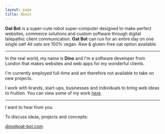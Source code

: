 ```yaml
---
layout: page
title: About
---
```


**Oat Bot** is a super-cute robot super-computer designed to make perfect websites, commerce solutions and custom software through digital telepathic client communication. **Oat Bot** can run for an entire day on one single oat! All oats are 100% vegan. Raw & gluten-free oat option available.

***

In the real world, my name is **Dino** and I'm a software developer from London that makes websites and web apps for my wonderful clients.

I'm currently employed full-time and am therefore not available to take on new projects.

I work with brands, start-ups, businesses and individuals to bring web ideas to fruition. You can view some of my work [here](/projects).

***

I want to hear from you.

To discuss ideas, projects and concepts:

[dino@oat-bot.com](mailto:dino@oat-bot.com)
